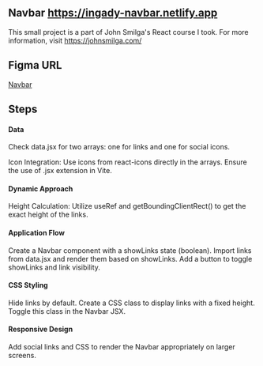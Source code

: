 ## Navbar https://ingady-navbar.netlify.app

This small project is a part of John Smilga's React course I took. For more information, visit https://johnsmilga.com/

## Figma URL

[Navbar](https://www.figma.com/file/Se61eLfK50x0JatmdSdLzL/Navbar?node-id=0%3A1&t=iDQ4v9bsLeblAFUK-1)

## Steps

#### Data

Check data.jsx for two arrays: one for links and one for social icons.

Icon Integration: Use icons from react-icons directly in the arrays. Ensure the use of .jsx extension in Vite.

#### Dynamic Approach

Height Calculation: Utilize useRef and getBoundingClientRect() to get the exact height of the links.

#### Application Flow

Create a Navbar component with a showLinks state (boolean).
Import links from data.jsx and render them based on showLinks.
Add a button to toggle showLinks and link visibility.

#### CSS Styling

Hide links by default.
Create a CSS class to display links with a fixed height.
Toggle this class in the Navbar JSX.

#### Responsive Design

Add social links and CSS to render the Navbar appropriately on larger screens.
